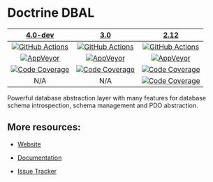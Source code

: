 # Doctrine DBAL

| [4.0-dev][4.0] | [3.0][3.0] | [2.12][2.12] |
|:----------------:|:----------:|:----------:|
| [![GitHub Actions][GA 4.0 image]][GA 4.0] | [![GitHub Actions][GA 3.0 image]][GA 3.0] | [![GitHub Actions][GA 2.12 image]][GA 2.12] |
| [![AppVeyor][AppVeyor 4.0 image]][AppVeyor 4.0] | [![AppVeyor][AppVeyor 3.0 image]][AppVeyor 3.0] | [![AppVeyor][AppVeyor 2.12 image]][AppVeyor 2.12] |
| [![Code Coverage][Coverage image]][CodeCov 4.0] | [![Code Coverage][Coverage 3.0 image]][CodeCov 3.0] | [![Code Coverage][Coverage 2.12 image]][CodeCov 2.12] |
| N/A | N/A | [![Code Coverage][TypeCov 2.12 image]][TypeCov 2.12] |

Powerful database abstraction layer with many features for database schema introspection, schema management and PDO abstraction.

## More resources:

* [Website](http://www.doctrine-project.org/projects/dbal.html)
* [Documentation](http://docs.doctrine-project.org/projects/doctrine-dbal/en/latest/)
* [Issue Tracker](https://github.com/doctrine/dbal/issues)

  [Coverage image]: https://codecov.io/gh/doctrine/dbal/branch/4.0.x/graph/badge.svg
  [4.0]: https://github.com/doctrine/dbal/tree/4.0.x
  [CodeCov 4.0]: https://codecov.io/gh/doctrine/dbal/branch/4.0.x
  [AppVeyor 4.0]: https://ci.appveyor.com/project/doctrine/dbal/branch/4.0.x
  [AppVeyor 4.0 image]: https://ci.appveyor.com/api/projects/status/i88kitq8qpbm0vie/branch/4.0.x?svg=true
  [GA 4.0]: https://github.com/doctrine/dbal/actions?query=workflow%3A%22Continuous+Integration%22+branch%3A4.0.x
  [GA 4.0 image]: https://github.com/doctrine/dbal/workflows/Continuous%20Integration/badge.svg

  [Coverage 3.0 image]: https://codecov.io/gh/doctrine/dbal/branch/3.0.x/graph/badge.svg
  [3.0]: https://github.com/doctrine/dbal/tree/3.0.x
  [CodeCov 3.0]: https://codecov.io/gh/doctrine/dbal/branch/3.0.x
  [AppVeyor 3.0]: https://ci.appveyor.com/project/doctrine/dbal/branch/3.0.x
  [AppVeyor 3.0 image]: https://ci.appveyor.com/api/projects/status/i88kitq8qpbm0vie/branch/3.0.x?svg=true
  [GA 3.0]: https://github.com/doctrine/dbal/actions?query=workflow%3A%22Continuous+Integration%22+branch%3A3.0.x
  [GA 3.0 image]: https://github.com/doctrine/dbal/workflows/Continuous%20Integration/badge.svg?branch=3.0.x

  [Coverage 2.12 image]: https://codecov.io/gh/doctrine/dbal/branch/2.12.x/graph/badge.svg
  [2.12]: https://github.com/doctrine/dbal/tree/2.12.x
  [CodeCov 2.12]: https://codecov.io/gh/doctrine/dbal/branch/2.12.x
  [AppVeyor 2.12]: https://ci.appveyor.com/project/doctrine/dbal/branch/2.12.x
  [AppVeyor 2.12 image]: https://ci.appveyor.com/api/projects/status/i88kitq8qpbm0vie/branch/2.12.x?svg=true
  [GA 2.12]: https://github.com/doctrine/dbal/actions?query=workflow%3A%22Continuous+Integration%22+branch%3A2.12.x
  [GA 2.12 image]: https://github.com/doctrine/dbal/workflows/Continuous%20Integration/badge.svg?branch=2.12.x
  [TypeCov 2.12]: https://shepherd.dev/github/doctrine/dbal
  [TypeCov 2.12 image]: https://shepherd.dev/github/doctrine/dbal/coverage.svg
